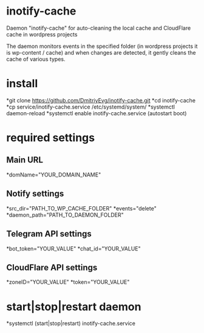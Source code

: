 # inotify-cache
Daemon "inotify-cache" for auto-cleaning the local cache and CloudFlare cache in wordpress projects

The daemon monitors events in the specified folder (in wordpress projects it is wp-content / cache) and when changes are detected, it gently cleans the cache of various types.

# install

*git clone https://github.com/DmitriyEvg/inotify-cache.git
*cd inotify-cache
*cp service/inotify-cache.service /etc/systemd/system/
*systemctl daemon-reload
*systemctl enable inotify-cache.service (autostart boot)

# required settings

## Main URL
*domName="YOUR_DOMAIN_NAME"

## Notify settings
*src_dir="PATH_TO_WP_CACHE_FOLDER"
*events="delete"
*daemon_path="PATH_TO_DAEMON_FOLDER"

## Telegram API settings
*bot_token="YOUR_VALUE"
*chat_id="YOUR_VALUE"

## CloudFlare API settings
*zoneID="YOUR_VALUE"
*token="YOUR_VALUE"

# start|stop|restart daemon
*systemctl (start|stop|restart) inotify-cache.service
